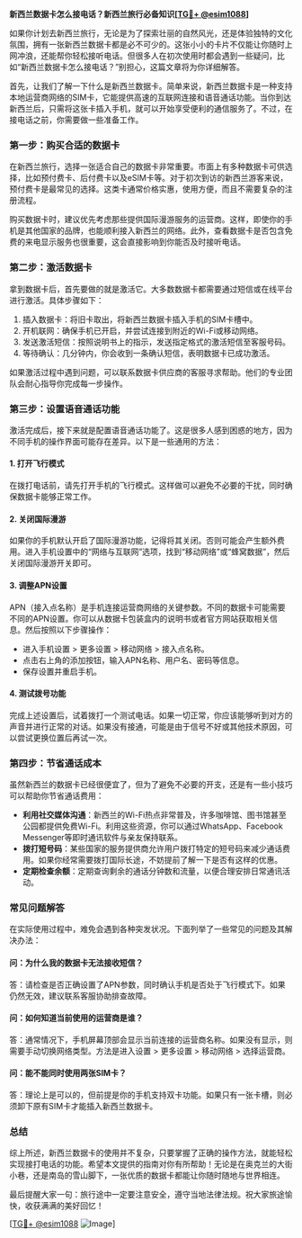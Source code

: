 **新西兰数据卡怎么接电话？新西兰旅行必备知识[[TG💪+ @esim1088](https://t.me/s/esim1088)]**

如果你计划去新西兰旅行，无论是为了探索壮丽的自然风光，还是体验独特的文化氛围，拥有一张新西兰数据卡都是必不可少的。这张小小的卡片不仅能让你随时上网冲浪，还能帮你轻松接听电话。但很多人在初次使用时都会遇到一些疑问，比如“新西兰数据卡怎么接电话？”别担心，这篇文章将为你详细解答。

首先，让我们了解一下什么是新西兰数据卡。简单来说，新西兰数据卡是一种支持本地运营商网络的SIM卡，它能提供高速的互联网连接和语音通话功能。当你到达新西兰后，只需将这张卡插入手机，就可以开始享受便利的通信服务了。不过，在接电话之前，你需要做一些准备工作。

### **第一步：购买合适的数据卡**
在新西兰旅行，选择一张适合自己的数据卡非常重要。市面上有多种数据卡可供选择，比如预付费卡、后付费卡以及eSIM卡等。对于初次到访的新西兰游客来说，预付费卡是最常见的选择。这类卡通常价格实惠，使用方便，而且不需要复杂的注册流程。

购买数据卡时，建议优先考虑那些提供国际漫游服务的运营商。这样，即使你的手机是其他国家的品牌，也能顺利接入新西兰的网络。此外，查看数据卡是否包含免费的来电显示服务也很重要，这会直接影响到你能否及时接听电话。

### **第二步：激活数据卡**
拿到数据卡后，首先要做的就是激活它。大多数数据卡都需要通过短信或在线平台进行激活。具体步骤如下：

1. 插入数据卡：将旧卡取出，将新西兰数据卡插入手机的SIM卡槽中。
2. 开机联网：确保手机已开启，并尝试连接到附近的Wi-Fi或移动网络。
3. 发送激活短信：按照说明书上的指示，发送指定格式的激活短信至客服号码。
4. 等待确认：几分钟内，你会收到一条确认短信，表明数据卡已成功激活。

如果激活过程中遇到问题，可以联系数据卡供应商的客服寻求帮助。他们的专业团队会耐心指导你完成每一步操作。

### **第三步：设置语音通话功能**
激活完成后，接下来就是配置语音通话功能了。这是很多人感到困惑的地方，因为不同手机的操作界面可能存在差异。以下是一些通用的方法：

#### **1. 打开飞行模式**
在拨打电话前，请先打开手机的飞行模式。这样做可以避免不必要的干扰，同时确保数据卡能够正常工作。

#### **2. 关闭国际漫游**
如果你的手机默认开启了国际漫游功能，记得将其关闭。否则可能会产生额外费用。进入手机设置中的“网络与互联网”选项，找到“移动网络”或“蜂窝数据”，然后关闭国际漫游开关即可。

#### **3. 调整APN设置**
APN（接入点名称）是手机连接运营商网络的关键参数。不同的数据卡可能需要不同的APN设置。你可以从数据卡包装盒内的说明书或者官方网站获取相关信息。然后按照以下步骤操作：

- 进入手机设置 > 更多设置 > 移动网络 > 接入点名称。
- 点击右上角的添加按钮，输入APN名称、用户名、密码等信息。
- 保存设置并重启手机。

#### **4. 测试拨号功能**
完成上述设置后，试着拨打一个测试电话。如果一切正常，你应该能够听到对方的声音并进行正常的对话。如果没有接通，可能是由于信号不好或其他技术原因，可以尝试更换位置后再试一次。

### **第四步：节省通话成本**
虽然新西兰的数据卡已经很便宜了，但为了避免不必要的开支，还是有一些小技巧可以帮助你节省通话费用：

- **利用社交媒体沟通**：新西兰的Wi-Fi热点非常普及，许多咖啡馆、图书馆甚至公园都提供免费Wi-Fi。利用这些资源，你可以通过WhatsApp、Facebook Messenger等即时通讯软件与亲友保持联系。
- **拨打短号码**：某些国家的服务提供商允许用户拨打特定的短号码来减少通话费用。如果你经常需要拨打国际长途，不妨提前了解一下是否有这样的优惠。
- **定期检查余额**：定期查询剩余的通话分钟数和流量，以便合理安排日常通讯活动。

### **常见问题解答**
在实际使用过程中，难免会遇到各种突发状况。下面列举了一些常见的问题及其解决办法：

#### **问：为什么我的数据卡无法接收短信？**
答：请检查是否正确设置了APN参数，同时确认手机是否处于飞行模式下。如果仍然无效，建议联系客服协助排查故障。

#### **问：如何知道当前使用的运营商是谁？**
答：通常情况下，手机屏幕顶部会显示当前连接的运营商名称。如果没有显示，则需要手动切换网络类型。方法是进入设置 > 更多设置 > 移动网络 > 选择运营商。

#### **问：能不能同时使用两张SIM卡？**
答：理论上是可以的，但前提是你的手机支持双卡功能。如果只有一张卡槽，则必须卸下原有SIM卡才能插入新西兰数据卡。

### **总结**
综上所述，新西兰数据卡的使用并不复杂，只要掌握了正确的操作方法，就能轻松实现接打电话的功能。希望本文提供的指南对你有所帮助！无论是在奥克兰的大街小巷，还是南岛的雪山脚下，一张优质的数据卡都能让你随时随地与世界相连。

最后提醒大家一句：旅行途中一定要注意安全，遵守当地法律法规。祝大家旅途愉快，收获满满的美好回忆！

[[TG💪+ @esim1088](https://t.me/s/esim1088) ![Image](https://i.postimg.cc/4NQfJmqS/Snipaste-2025-05-13-00-14-12.png)]